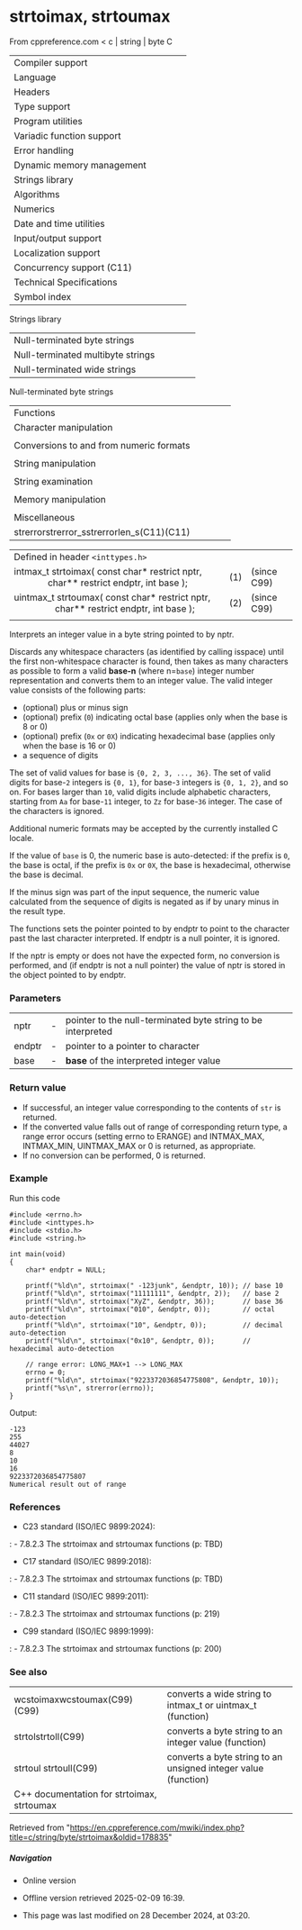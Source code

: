 # strtoimax, strtoumax

From cppreference.com
< c‎ | string‎ | byte
 C

|  |  |  |  |  |
| --- | --- | --- | --- | --- |
| Compiler support | | | | |
| Language | | | | |
| Headers | | | | |
| Type support | | | | |
| Program utilities | | | | |
| Variadic function support | | | | |
| Error handling | | | | |
| Dynamic memory management | | | | |
| Strings library | | | | |
| Algorithms | | | | |
| Numerics | | | | |
| Date and time utilities | | | | |
| Input/output support | | | | |
| Localization support | | | | |
| Concurrency support (C11) | | | | |
| Technical Specifications | | | | |
| Symbol index | | | | |

 Strings library

|  |  |  |  |  |
| --- | --- | --- | --- | --- |
| Null-terminated byte strings | | | | |
| Null-terminated multibyte strings | | | | |
| Null-terminated wide strings | | | | |

 Null-terminated byte strings

|  |  |  |  |  |
| --- | --- | --- | --- | --- |
| Functions | | | | |
| Character manipulation | | | | |
| |  |  |  |  |  | | --- | --- | --- | --- | --- | | isalnum | | | | | | isalpha | | | | | | islower | | | | | | isupper | | | | | | isdigit | | | | | | isxdigit | | | | | | isblank(C99) | | | | | | |  |  |  |  |  | | --- | --- | --- | --- | --- | | iscntrl | | | | | | isgraph | | | | | | isspace | | | | | | isprint | | | | | | ispunct | | | | | | tolower | | | | | | toupper | | | | | |
| Conversions to and from numeric formats | | | | |
| |  |  |  |  |  | | --- | --- | --- | --- | --- | | atoiatolatoll(C99) | | | | | | atof | | | | | | strtolstrtoll(C99) | | | | | | strtoulstrtoull(C99) | | | | | | |  |  |  |  |  | | --- | --- | --- | --- | --- | | ****strtoimaxstrtoumax****(C99)(C99) | | | | | | strtofstrtodstrtold(C99)(C99) | | | | | | strfromfstrfromdstrfroml(C23)(C23)(C23) | | | | | |
| String manipulation | | | | |
| |  |  |  |  |  | | --- | --- | --- | --- | --- | | strcpystrcpy_s(C11) | | | | | | strncpystrncpy_s(C11) | | | | | | strcatstrcat_s(C11) | | | | | | |  |  |  |  |  | | --- | --- | --- | --- | --- | | strncatstrncat_s(C11) | | | | | | strxfrm | | | | | | strdup(C23) | | | | | | strndup(C23) | | | | | |  | | | | | |
| String examination | | | | |
| |  |  |  |  |  | | --- | --- | --- | --- | --- | | strlenstrnlen_s(C11) | | | | | | strcmp | | | | | | strncmp | | | | | | strcoll | | | | | | strchr | | | | | | strrchr | | | | | | |  |  |  |  |  | | --- | --- | --- | --- | --- | | strspn | | | | | | strcspn | | | | | | strpbrk | | | | | | strstr | | | | | | strtokstrtok_s(C11) | | | | | |  | | | | | |
| Memory manipulation | | | | |
| |  |  |  |  |  | | --- | --- | --- | --- | --- | | memchr | | | | | | memcmp | | | | | | memsetmemset_explicitmemset_s(C23)(C11) | | | | | | |  |  |  |  |  | | --- | --- | --- | --- | --- | | memcpymemcpy_s(C11) | | | | | | memmovememmove_s(C11) | | | | | | memccpy(C23) | | | | | |
| Miscellaneous | | | | |
| strerrorstrerror_sstrerrorlen_s(C11)(C11) | | | | |

|  |  |  |
| --- | --- | --- |
| Defined in header `<inttypes.h>` |  |  |
| intmax_t strtoimax( const char\* restrict nptr,                      char\*\* restrict endptr, int base ); | (1) | (since C99) |
| uintmax_t strtoumax( const char\* restrict nptr,                       char\*\* restrict endptr, int base ); | (2) | (since C99) |
|  |  |  |

Interprets an integer value in a byte string pointed to by nptr.

Discards any whitespace characters (as identified by calling isspace) until the first non-whitespace character is found, then takes as many characters as possible to form a valid **base-n** (where n=`base`) integer number representation and converts them to an integer value. The valid integer value consists of the following parts:

- (optional) plus or minus sign
- (optional) prefix (`0`) indicating octal base (applies only when the base is 8 or ​0​)
- (optional) prefix (`0x` or `0X`) indicating hexadecimal base (applies only when the base is 16 or ​0​)
- a sequence of digits

The set of valid values for base is `{0, 2, 3, ..., 36}`. The set of valid digits for base-`2` integers is `{0, 1}`, for base-`3` integers is `{0, 1, 2}`, and so on. For bases larger than `10`, valid digits include alphabetic characters, starting from `Aa` for base-`11` integer, to `Zz` for base-`36` integer. The case of the characters is ignored.

Additional numeric formats may be accepted by the currently installed C locale.

If the value of `base` is ​0​, the numeric base is auto-detected: if the prefix is `0`, the base is octal, if the prefix is `0x` or `0X`, the base is hexadecimal, otherwise the base is decimal.

If the minus sign was part of the input sequence, the numeric value calculated from the sequence of digits is negated as if by unary minus in the result type.

The functions sets the pointer pointed to by endptr to point to the character past the last character interpreted. If endptr is a null pointer, it is ignored.

If the nptr is empty or does not have the expected form, no conversion is performed, and (if endptr is not a null pointer) the value of nptr is stored in the object pointed to by endptr.

### Parameters

|  |  |  |
| --- | --- | --- |
| nptr | - | pointer to the null-terminated byte string to be interpreted |
| endptr | - | pointer to a pointer to character |
| base | - | **base** of the interpreted integer value |

### Return value

- If successful, an integer value corresponding to the contents of `str` is returned.
- If the converted value falls out of range of corresponding return type, a range error occurs (setting errno to ERANGE) and INTMAX_MAX, INTMAX_MIN, UINTMAX_MAX or ​0​ is returned, as appropriate.
- If no conversion can be performed, ​0​ is returned.

### Example

Run this code

```
#include <errno.h>
#include <inttypes.h>
#include <stdio.h>
#include <string.h>
 
int main(void)
{
    char* endptr = NULL;
 
    printf("%ld\n", strtoimax(" -123junk", &endptr, 10)); // base 10
    printf("%ld\n", strtoimax("11111111", &endptr, 2));   // base 2
    printf("%ld\n", strtoimax("XyZ", &endptr, 36));       // base 36
    printf("%ld\n", strtoimax("010", &endptr, 0));        // octal auto-detection
    printf("%ld\n", strtoimax("10", &endptr, 0));         // decimal auto-detection
    printf("%ld\n", strtoimax("0x10", &endptr, 0));       // hexadecimal auto-detection
 
    // range error: LONG_MAX+1 --> LONG_MAX
    errno = 0;
    printf("%ld\n", strtoimax("9223372036854775808", &endptr, 10));
    printf("%s\n", strerror(errno));
}

```

Output:

```
-123
255
44027
8
10
16
9223372036854775807
Numerical result out of range

```

### References

- C23 standard (ISO/IEC 9899:2024):

:   - 7.8.2.3 The strtoimax and strtoumax functions (p: TBD)

- C17 standard (ISO/IEC 9899:2018):

:   - 7.8.2.3 The strtoimax and strtoumax functions (p: TBD)

- C11 standard (ISO/IEC 9899:2011):

:   - 7.8.2.3 The strtoimax and strtoumax functions (p: 219)

- C99 standard (ISO/IEC 9899:1999):

:   - 7.8.2.3 The strtoimax and strtoumax functions (p: 200)

### See also

|  |  |
| --- | --- |
| wcstoimaxwcstoumax(C99)(C99) | converts a wide string to intmax_t or uintmax_t   (function) |
| strtolstrtoll(C99) | converts a byte string to an integer value   (function) |
| strtoul strtoull(C99) | converts a byte string to an unsigned integer value   (function) |
| C++ documentation for strtoimax, strtoumax | |

Retrieved from "<https://en.cppreference.com/mwiki/index.php?title=c/string/byte/strtoimax&oldid=178835>"

##### Navigation

- Online version
- Offline version retrieved 2025-02-09 16:39.

- This page was last modified on 28 December 2024, at 03:20.